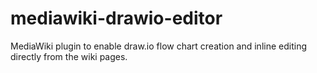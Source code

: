 # mediawiki-drawio-editor
MediaWiki plugin to enable draw.io flow chart creation and inline editing directly from the wiki pages.
